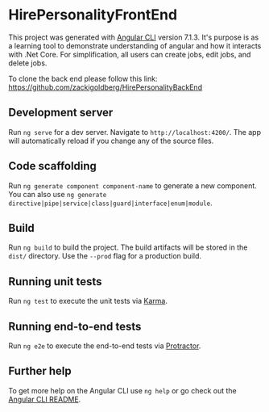 # HirePersonalityFrontEnd

This project was generated with [Angular CLI](https://github.com/angular/angular-cli) version 7.1.3. It's purpose is as a learning tool to demonstrate understanding of angular and how it interacts with .Net Core. For simplification, all users can create jobs, edit jobs, and delete jobs.

To clone the back end please follow this link: https://github.com/zackigoldberg/HirePersonalityBackEnd

## Development server

Run `ng serve` for a dev server. Navigate to `http://localhost:4200/`. The app will automatically reload if you change any of the source files.

## Code scaffolding

Run `ng generate component component-name` to generate a new component. You can also use `ng generate directive|pipe|service|class|guard|interface|enum|module`.

## Build

Run `ng build` to build the project. The build artifacts will be stored in the `dist/` directory. Use the `--prod` flag for a production build.

## Running unit tests

Run `ng test` to execute the unit tests via [Karma](https://karma-runner.github.io).

## Running end-to-end tests

Run `ng e2e` to execute the end-to-end tests via [Protractor](http://www.protractortest.org/).

## Further help

To get more help on the Angular CLI use `ng help` or go check out the [Angular CLI README](https://github.com/angular/angular-cli/blob/master/README.md).
